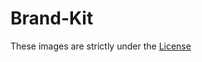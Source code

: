 # Brand-Kit

These images are strictly under the [License](https://github.com/PGWECN/Brand-Kit/blob/main/License.md)

